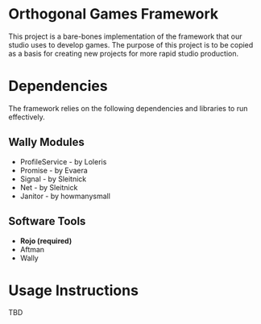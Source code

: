 # Orthogonal Games Framework

This project is a bare-bones implementation of the framework that our studio uses to develop games. The purpose of this project is to be copied as a basis for creating new projects for more rapid studio production.

# Dependencies

The framework relies on the following dependencies and libraries to run effectively.

## Wally Modules

- ProfileService - by Loleris
- Promise - by Evaera
- Signal - by Sleitnick
- Net - by Sleitnick
- Janitor - by howmanysmall

## Software Tools

- **Rojo (required)**
- Aftman
- Wally

# Usage Instructions

TBD
